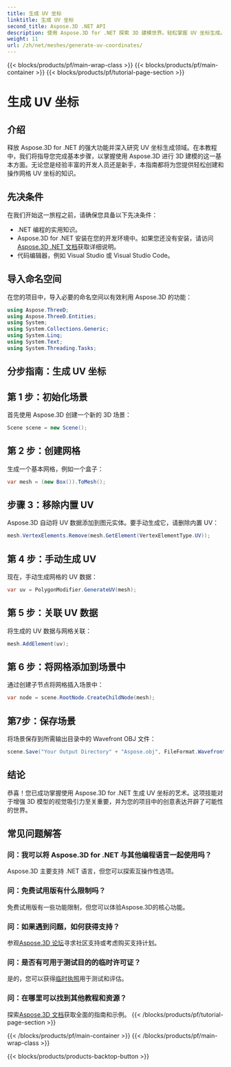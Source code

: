 ```yaml
---
title: 生成 UV 坐标
linktitle: 生成 UV 坐标
second_title: Aspose.3D .NET API
description: 使用 Aspose.3D for .NET 探索 3D 建模世界。轻松掌握 UV 坐标生成。立即提升您的项目！
weight: 11
url: /zh/net/meshes/generate-uv-coordinates/
---
```


{{< blocks/products/pf/main-wrap-class >}}
{{< blocks/products/pf/main-container >}}
{{< blocks/products/pf/tutorial-page-section >}}

# 生成 UV 坐标

## 介绍
释放 Aspose.3D for .NET 的强大功能并深入研究 UV 坐标生成领域。在本教程中，我们将指导您完成基本步骤，以掌握使用 Aspose.3D 进行 3D 建模的这一基本方面。无论您是经验丰富的开发人员还是新手，本指南都将为您提供轻松创建和操作网格 UV 坐标的知识。
## 先决条件
在我们开始这一旅程之前，请确保您具备以下先决条件：
- .NET 编程的实用知识。
-  Aspose.3D for .NET 安装在您的开发环境中。如果您还没有安装，请访问[Aspose.3D .NET 文档](https://reference.aspose.com/3d/net/)获取详细说明。
- 代码编辑器，例如 Visual Studio 或 Visual Studio Code。
## 导入命名空间
在您的项目中，导入必要的命名空间以有效利用 Aspose.3D 的功能：
```csharp
using Aspose.ThreeD;
using Aspose.ThreeD.Entities;
using System;
using System.Collections.Generic;
using System.Linq;
using System.Text;
using System.Threading.Tasks;
```
## 分步指南：生成 UV 坐标
## 第 1 步：初始化场景
首先使用 Aspose.3D 创建一个新的 3D 场景：
```csharp
Scene scene = new Scene();
```
## 第 2 步：创建网格
生成一个基本网格，例如一个盒子：
```csharp
var mesh = (new Box()).ToMesh();
```
## 步骤 3：移除内置 UV
Aspose.3D 自动将 UV 数据添加到图元实体。要手动生成它，请删除内置 UV：
```csharp
mesh.VertexElements.Remove(mesh.GetElement(VertexElementType.UV));
```
## 第 4 步：手动生成 UV
现在，手动生成网格的 UV 数据：
```csharp
var uv = PolygonModifier.GenerateUV(mesh);
```
## 第 5 步：关联 UV 数据
将生成的 UV 数据与网格关联：
```csharp
mesh.AddElement(uv);
```
## 第 6 步：将网格添加到场景中
通过创建子节点将网格插入场景中：
```csharp
var node = scene.RootNode.CreateChildNode(mesh);
```
## 第7步：保存场景
将场景保存到所需输出目录中的 Wavefront OBJ 文件：
```csharp
scene.Save("Your Output Directory" + "Aspose.obj", FileFormat.WavefrontOBJ);
```
## 结论
恭喜！您已成功掌握使用 Aspose.3D for .NET 生成 UV 坐标的艺术。这项技能对于增强 3D 模型的视觉吸引力至关重要，并为您的项目中的创意表达开辟了可能性的世界。
## 常见问题解答
### 问：我可以将 Aspose.3D for .NET 与其他编程语言一起使用吗？
Aspose.3D 主要支持 .NET 语言，但您可以探索互操作性选项。
### 问：免费试用版有什么限制吗？
免费试用版有一些功能限制，但您可以体验Aspose.3D的核心功能。
### 问：如果遇到问题，如何获得支持？
参观[Aspose.3D 论坛](https://forum.aspose.com/c/3d/18)寻求社区支持或考虑购买支持计划。
### 问：是否有可用于测试目的的临时许可证？
是的，您可以获得[临时执照](https://purchase.aspose.com/temporary-license/)用于测试和评估。
### 问：在哪里可以找到其他教程和资源？
探索[Aspose.3D 文档](https://reference.aspose.com/3d/net/)获取全面的指南和示例。
{{< /blocks/products/pf/tutorial-page-section >}}

{{< /blocks/products/pf/main-container >}}
{{< /blocks/products/pf/main-wrap-class >}}

{{< blocks/products/products-backtop-button >}}
